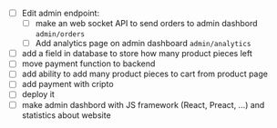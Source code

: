 * [ ] Edit admin endpoint:
  * [ ] make an web socket API to send orders to admin dashbord `admin/orders`
  * [ ] Add analytics page on admin dashboard `admin/analytics`
* [ ] add a field in database to store how many product pieces left
* [ ] move payment function to backend
* [ ] add ability to add many product pieces to cart from product page
* [ ] add payment with cripto
* [ ] deploy it
* [ ] make admin dashbord with JS framework (React, Preact, ...) and statistics about website
